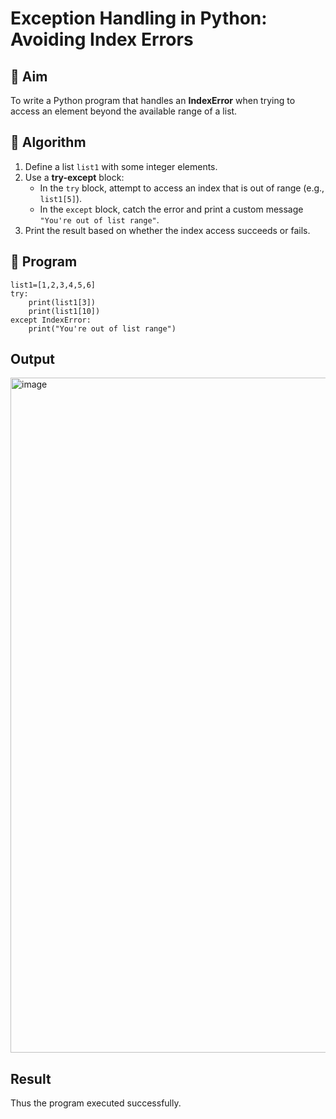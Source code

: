 # Exception Handling in Python: Avoiding Index Errors

## 🎯 Aim
To write a Python program that handles an **IndexError** when trying to access an element beyond the available range of a list.

## 🧠 Algorithm
1. Define a list `list1` with some integer elements.
2. Use a **try-except** block:
   - In the `try` block, attempt to access an index that is out of range (e.g., `list1[5]`).
   - In the `except` block, catch the error and print a custom message `"You're out of list range"`.
3. Print the result based on whether the index access succeeds or fails.

## 🧾 Program
```
list1=[1,2,3,4,5,6]
try:
    print(list1[3])
    print(list1[10])
except IndexError:
    print("You're out of list range")

```

## Output
<img width="1920" height="1080" alt="image" src="https://github.com/user-attachments/assets/77869377-d73e-4ed9-b473-7761e918cc85" />

## Result
Thus the program executed successfully.
